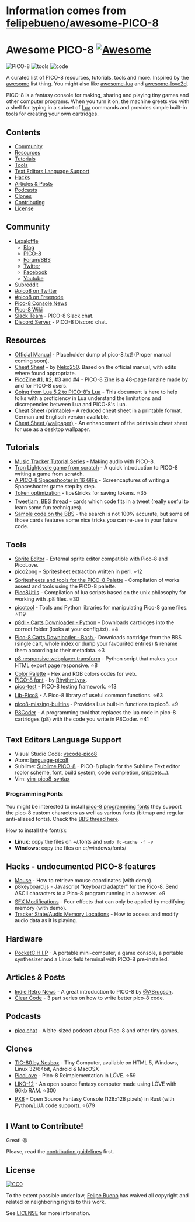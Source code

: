 # Information comes from [felipebueno/awesome-PICO-8](https://github.com/felipebueno/awesome-PICO-8)
# Awesome PICO-8 [![Awesome](https://cdn.rawgit.com/sindresorhus/awesome/d7305f38d29fed78fa85652e3a63e154dd8e8829/media/badge.svg)](https://github.com/sindresorhus/awesome)


![PICO-8](http://www.lexaloffle.com/gfx/p8_jelpi.gif)
![tools](http://www.lexaloffle.com/gfx/p8_tracker.gif)
![code](http://www.lexaloffle.com/gfx/p8_cast.gif)

 A curated list of PICO-8 resources, tutorials, tools and more. Inspired by the [awesome](https://github.com/sindresorhus/awesome?1) list thing. You might also like [awesome-lua](https://github.com/LewisJEllis/awesome-lua) and [awesome-love2d](https://github.com/JanWerder/awesome-love2d).

 PICO-8 is a fantasy console for making, sharing and playing tiny games and other computer programs. When you turn it on, the machine greets you with a shell for typing in a subset of [Lua](http://www.lua.org/) commands and provides simple built-in tools for creating your own cartridges.

## Contents

- [Community](#community)
- [Resources](#resources)
- [Tutorials](#tutorials)
- [Tools](#tools)
- [Text Editors Language Support](#text-editors-language-support)
- [Hacks](#hacks---undocumented-pico-8-features)
- [Articles & Posts](#articles--posts)
- [Podcasts](#podcasts)
- [Clones](#clones)
- [Contributing](#i-want-to-contribute)
- [License](#license)

## Community

- [Lexaloffle](http://www.lexaloffle.com)
  - [Blog](http://www.lexaloffle.com/bbs/?uid=1)
  - [PICO-8](http://www.lexaloffle.com/pico-8.php)
  - [Forum/BBS](http://www.lexaloffle.com/bbs/?cat=7)
  - [Twitter](https://twitter.com/lexaloffle)
  - [Facebook](https://www.facebook.com/lexaloffle/)
  - [Youtube](https://www.youtube.com/user/lexaloffletv)
- [Subreddit](https://www.reddit.com/r/pico8/)
- [#pico8 on Twitter](http://www.twitter.com/#pico8)
- [#pico8 on Freenode](http://webchat.freenode.net/?randomnick=1&channels=#pico8&prompt=1)
- [Pico-8 Console News](https://twitter.com/pico8console)
- [Pico-8 Wiki](http://pico-8.wikia.com/wiki/Pico-8_Wikia)
- [Slack Team](https://slofile.com/slack/pico-8) - PICO-8 Slack chat.
- [Discord Server](https://discord.gg/EwQ86eq) - PICO-8 Discord chat.

## Resources

- [Official Manual](http://www.lexaloffle.com/pico-8.php?page=manual) - Placeholder dump of pico-8.txt! (Proper manual coming soon).
- [Cheat Sheet](http://neko250.github.io/pico8-api/) - by [Neko250](https://neko250.github.io). Based on the official manual, with edits where found appropriate.
- [PicoZine #1](http://sectordub.itch.io/pico-8-fanzine-1), [#2](http://sectordub.itch.io/pico-8-fanzine-2), [#3](http://sectordub.itch.io/pico-8-fanzine-3) and [#4](https://sectordub.itch.io/-pico-8-zine-4) - PICO-8 Zine is a 48-page fanzine made by and for PICO-8 users.
- [Going from Lua 5.2 to PICO-8's Lua](https://gist.github.com/josefnpat/bfe4aaa5bbb44f572cd0) - This document is here to help folks with a proficiency in Lua understand the limitations and discrepencies between Lua and PICO-8's Lua.
- [Cheat Sheet (printable)](https://ztiromoritz.github.io/pico-8-spick/) - A reduced cheat sheet in a printable format. German and Englisch version available.
- [Cheat Sheet (wallpaper)](https://www.lexaloffle.com/bbs/?tid=28207) - An enhancement of the printable cheat sheet for use as a desktop wallpaper.

## Tutorials

- [Music Tracker Tutorial Series](https://www.youtube.com/playlist?list=PLjZAika8vyZkyOjoCp0EbHeIFZ8MLlhvg) - Making audio with PICO-8.
- [Tron Lightcycle game from scratch](https://youtu.be/ZuaLuMhwcc8) - A quick introduction to PICO-8 writing a game from scratch.
- [A PICO-8 Spaceshooter in 16 GIFs](https://ztiromoritz.github.io/pico-8-shooter/) - Screencaptures of writing a Spaceshooter game step by step.  
- [Token optimization](https://github.com/seleb/PICO-8-Token-Optimizations) - tips&tricks for saving tokens.  :star:35
- [Tweetjam, BBS thread](http://www.lexaloffle.com/bbs/?tid=3726) - cards which code fits in a tweet (really useful to learn some fun techniques).
- [Sample code on the BBS](http://www.lexaloffle.com/bbs/?search=sample+code) - the search is not 100% accurate, but some of those cards features some nice tricks you can re-use in your future code.

## Tools

- [Sprite Editor](http://www.lexaloffle.com/bbs/?tid=2462) - External sprite editor compatible with Pico-8 and PicoLove.
- [pico2png](https://github.com/briacp/pico2png) - Spritesheet extraction written in perl. :star:12
- [Spritesheets and tools for the PICO-8 Palette](https://www.reddit.com/r/pico8/comments/3jhmni/spritesheets_and_tools_for_the_pico8_palette/) - Compilation of works assest and tools using the PICO-8 palette.
- [Pico8Utils](https://github.com/josefnpat/pico8utils) - Compilation of lua scripts based on the unix philosophy for working with .p8 files. :star:30
- [picotool](https://github.com/dansanderson/picotool) -  Tools and Python libraries for manipulating Pico-8 game files. :star:119
- [p8dl - Carts Downloader - Python](https://github.com/franciscod/p8dl) - Downloads cartridges into the correct folder (looks at your config.txt). :star:4
- [Pico-8 Carts Downloader - Bash ](https://github.com/kikookoubis/pico-8-carts-bash-downloader) - Downloads cartridge from the BBS (single cart, whole index or dump your favourited entries) & rename them according to their metadata. :star:3
- [p8 responsive webplayer transform](https://github.com/benwiley4000/pico8-responsive-webplayer-transform) - Python script that makes your HTML export page responsive. :star:8
- [Color Palette](http://www.romanzolotarev.com/pico-8-color-palette/) - Hex and RGB colors codes for web.
- [PICO-8 font](https://drive.google.com/file/d/0B97Um39fHXlcWUFRZlBqUndhbXM/view) - by [RhythmLynx](http://www.lexaloffle.com/bbs/?uid=11704).
- [pico-test](https://github.com/jozanza/pico-test) - PICO-8 testing framework. :star:13
- [Lib-Pico8](https://github.com/clowerweb/Lib-Pico8) - A Pico-8 library of useful common functions. :star:63
- [pico8-missing-builtins](https://github.com/adamscott/pico8-missing-builtins) - Provides Lua built-in functions to pico8. :star:9
- [P8Coder](https://github.com/movAX13h/P8Coder) - A programming tool that replaces the lua code in pico-8 cartridges (p8) with the code you write in P8Coder. :star:41

## Text Editors Language Support

- Visual Studio Code: [vscode-pico8](https://github.com/nathanchere/vscode-pico8)
- Atom: [language-pico8](https://atom.io/packages/language-pico8)
- Sublime: [Sublime PICO-8](https://packagecontrol.io/packages/PICO-8) - PICO-8 plugin for the Sublime Text editor (color scheme, font, build system, code completion, snippets...).
- Vim: [vim-pico8-syntax](https://github.com/justinj/vim-pico8-syntax)

### Programming Fonts

You might be interested to install [pico-8 programming fonts](https://github.com/juanitogan/p8-programming-fonts) they support the pico-8 custom characters as well as various fonts (bitmap and regular anti-aliased fonts). Check the [BBS thread here](http://www.lexaloffle.com/bbs/?tid=28975).

How to install the font(s):

* **Linux:** copy the files on ~/.fonts and `sudo fc-cache -f -v`
* **Windows:** copy the files on c:/windows/fonts/

## Hacks - undocumented PICO-8 features

- [Mouse](http://www.lexaloffle.com/bbs/?tid=3549) - How to retrieve mouse coordinates (with demo).
- [p8keyboard.js](https://github.com/dppc/p8keyboard.js) - Javascript "keyboard adapter" for the Pico-8. Send ASCII characters to a Pico-8 program running in a browser. :star:9
- [SFX Modifications](http://www.lexaloffle.com/bbs/?tid=3561) - Four effects that can only be applied by modifying memory (with demo).
- [Tracker State/Audio Memory Locations](http://www.lexaloffle.com/bbs/?pid=10719#p10719) - How to access and modify audio data as it is playing.

## Hardware

- [PocketC.H.I.P](https://getchip.com/pages/pocketchip) - A portable mini-computer, a game console, a portable synthesizer and a Linux field terminal with PICO-8 pre-installed.

## Articles & Posts

- [Indie Retro News](http://www.indieretronews.com/2015/10/pico-8-8-bit-fantasy-console-from.html) - A great introduction to PICO-8 by [@ABrugsch](https://twitter.com/ABrugsch).
- [Clear Code](http://blog.jvscott.net/post/128051478244/clear-code) - 3 part series on how to write better pico-8 code.

## Podcasts

- [pico chat](http://pico.electrobureau.com/) - A bite-sized podcast about Pico-8 and other tiny games.

## Clones
- [TIC-80 by Nesbox](https://nesbox.itch.io/tic) - Tiny Computer, available on HTML 5, Windows, Linux 32/64bit, Android & MacOSX         
- [PicoLove](https://github.com/gamax92/picolove) - Pico-8 Reimplementation in LÖVE. :star:59
- [LIKO-12](https://github.com/RamiLego4Game/LIKO-12) - An open source fantasy computer made using LÖVE with 96kb RAM. :star:300
- [PX8](https://github.com/Gigoteur/PX8) - Open Source Fantasy Console (128x128 pixels) in Rust (with Python/LUA code support). :star:679

## I Want to Contribute!

Great! :smiley:

Please, read the [contribution guidelines](CONTRIBUTING.md) first.

## License

[![CC0](http://i.creativecommons.org/p/zero/1.0/88x31.png)](http://creativecommons.org/publicdomain/zero/1.0/)

To the extent possible under law, [Felipe Bueno](https://twitter.com/felipebueno) has waived all copyright and related or neighboring rights to this work.

See [LICENSE](LICENSE) for more information.

